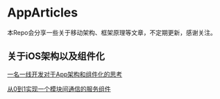 # AppArticles
本Repo会分享一些关于移动架构、框架原理等文章，不定期更新，感谢关注。

## 关于iOS架构以及组件化

[一名一线开发对于App架构和组件化的思考](https://github.com/Lobster-King/AppArticles/blob/master/Architecture/%E4%B8%80%E5%90%8D%E4%B8%80%E7%BA%BF%E5%BC%80%E5%8F%91%E5%AF%B9%E4%BA%8EApp%E6%9E%B6%E6%9E%84%E5%92%8C%E7%BB%84%E4%BB%B6%E5%8C%96%E7%9A%84%E6%80%9D%E8%80%83.md)  

[从0到1实现一个模块间通信的服务组件](https://github.com/Lobster-King/AppArticles/blob/master/Architecture/%E4%BB%8E0%E5%88%B01%E5%AE%9E%E7%8E%B0%E4%B8%80%E4%B8%AA%E6%A8%A1%E5%9D%97%E9%97%B4%E9%80%9A%E4%BF%A1%E7%9A%84%E6%9C%8D%E5%8A%A1%E7%BB%84%E4%BB%B6.md)
